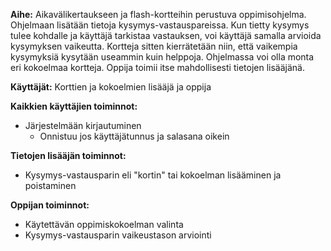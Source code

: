 **Aihe:** Aikavälikertaukseen ja flash-kortteihin perustuva oppimisohjelma. Ohjelmaan lisätään tietoja kysymys-vastauspareissa. Kun tietty kysymys tulee kohdalle ja käyttäjä tarkistaa vastauksen, voi käyttäjä samalla arvioida kysymyksen vaikeutta. Kortteja sitten kierrätetään niin, että vaikempia kysymyksiä kysytään useammin kuin helppoja. Ohjelmassa voi olla monta eri kokoelmaa kortteja. Oppija toimii itse mahdollisesti tietojen lisääjänä.

**Käyttäjät:** Korttien ja kokoelmien lisääjä ja oppija

**Kaikkien käyttäjien toiminnot:** 
- Järjestelmään kirjautuminen
  - Onnistuu jos käyttäjätunnus ja salasana oikein

**Tietojen lisääjän toiminnot:** 
- Kysymys-vastausparin eli "kortin" tai kokoelman lisääminen ja poistaminen

**Oppijan toiminnot:** 
- Käytettävän oppimiskokoelman valinta
- Kysymys-vastausparin vaikeustason arviointi






